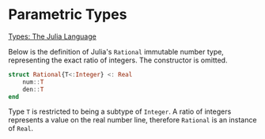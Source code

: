 # Parametric Types

[Types: The Julia Language](https://docs.julialang.org/en/v1/manual/types/#)

Below is the definition of Julia's `Rational` immutable number type, representing
the exact ratio of integers. The constructor is omitted.

```julia
struct Rational{T<:Integer} <: Real
    num::T
    den::T
end
```

Type `T` is restricted to being a subtype of `Integer`. A ratio of integers represents
a value on the real number line, therefore `Rational` is an instance of `Real`.
